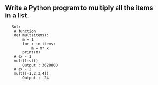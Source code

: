 ## Write a Python program to multiply all the items in a list.
       Sol:
        # function
        def mult(items):
            m = 1
            for x in items:
                m = m* x
            print(m)
        # ex - 1
        mult(listt)   
            Output : 3628800
        # ex - 2
        mult([-1,2,3,4])
            Output : -24
